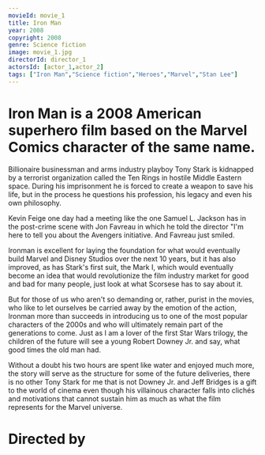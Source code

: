 ```yaml
---
movieId: movie_1
title: Iron Man
year: 2008
copyright: 2008
genre: Science fiction
image: movie_1.jpg
directorId: director_1
actorsId: [actor_1,actor_2]
tags: ["Iron Man","Science fiction","Heroes","Marvel","Stan Lee"]
---
```


# Iron Man is a 2008 American superhero film based on the Marvel Comics character of the same name.

Billionaire businessman and arms industry playboy Tony Stark is kidnapped by a terrorist organization called the Ten Rings in hostile Middle Eastern space. During his imprisonment he is forced to create a weapon to save his life, but in the process he questions his profession, his legacy and even his own philosophy.

Kevin Feige one day had a meeting like the one Samuel L. Jackson has in the post-crime scene with Jon Favreau in which he told the director "I'm here to tell you about the Avengers initiative. And Favreau just smiled.

Ironman is excellent for laying the foundation for what would eventually build Marvel and Disney Studios over the next 10 years, but it has also improved, as has Stark's first suit, the Mark I, which would eventually become an idea that would revolutionize the film industry market for good and bad for many people, just look at what Scorsese has to say about it.

But for those of us who aren't so demanding or, rather, purist in the movies, who like to let ourselves be carried away by the emotion of the action, Ironman more than succeeds in introducing us to one of the most popular characters of the 2000s and who will ultimately remain part of the generations to come. Just as I am a lover of the first Star Wars trilogy, the children of the future will see a young Robert Downey Jr. and say, what good times the old man had.

Without a doubt his two hours are spent like water and enjoyed much more, the story will serve as the structure for some of the future deliveries, there is no other Tony Stark for me that is not Downey Jr. and Jeff Bridges is a gift to the world of cinema even though his villainous character falls into clichés and motivations that cannot sustain him as much as what the film represents for the Marvel universe.

# Directed by 
